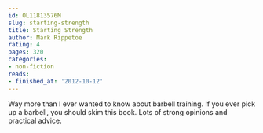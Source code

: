 ```yaml
---
id: OL11813576M
slug: starting-strength
title: Starting Strength
author: Mark Rippetoe
rating: 4
pages: 320
categories:
- non-fiction
reads:
- finished_at: '2012-10-12'
---
```

Way more than I ever wanted to know about barbell training. If you ever pick up a barbell, you should skim this book. Lots of strong opinions and practical advice.
